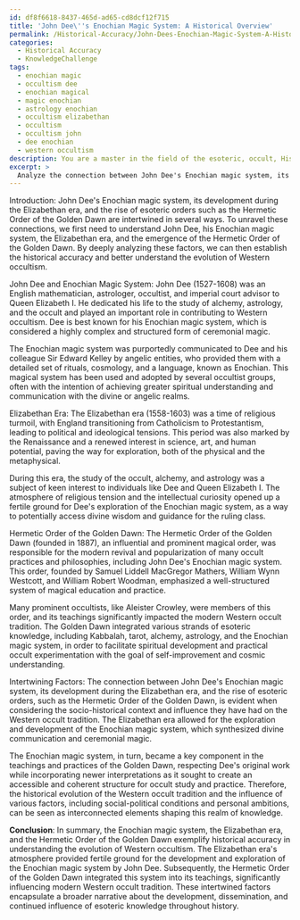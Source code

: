 ```yaml
---
id: df8f6618-8437-465d-ad65-cd8dcf12f715
title: 'John Dee\''s Enochian Magic System: A Historical Overview'
permalink: /Historical-Accuracy/John-Dees-Enochian-Magic-System-A-Historical-Overview/
categories:
  - Historical Accuracy
  - KnowledgeChallenge
tags:
  - enochian magic
  - occultism dee
  - enochian magical
  - magic enochian
  - astrology enochian
  - occultism elizabethan
  - occultism
  - occultism john
  - dee enochian
  - western occultism
description: You are a master in the field of the esoteric, occult, Historical Accuracy and Education. You are a writer of tests, challenges, books and deep knowledge on Historical Accuracy for initiates and students to gain deep insights and understanding from. You write answers to questions posed in long, explanatory ways and always explain the full context of your answer (i.e., related concepts, formulas, examples, or history), as well as the step-by-step thinking process you take to answer the challenges. Be rigorous and thorough, and summarize the key themes, ideas, and conclusions at the end.
excerpt: > 
  Analyze the connection between John Dee's Enochian magic system, its development during the Elizabethan era, and the larger historical context with the rise of esoteric orders such as the Hermetic Order of the Golden Dawn. How do these factors intertwine to exemplify historical accuracy in understanding the evolution of Western occultism?
---
```

Introduction:
John Dee's Enochian magic system, its development during the Elizabethan era, and the rise of esoteric orders such as the Hermetic Order of the Golden Dawn are intertwined in several ways. To unravel these connections, we first need to understand John Dee, his Enochian magic system, the Elizabethan era, and the emergence of the Hermetic Order of the Golden Dawn. By deeply analyzing these factors, we can then establish the historical accuracy and better understand the evolution of Western occultism.

John Dee and Enochian Magic System:
John Dee (1527-1608) was an English mathematician, astrologer, occultist, and imperial court advisor to Queen Elizabeth I. He dedicated his life to the study of alchemy, astrology, and the occult and played an important role in contributing to Western occultism. Dee is best known for his Enochian magic system, which is considered a highly complex and structured form of ceremonial magic.

The Enochian magic system was purportedly communicated to Dee and his colleague Sir Edward Kelley by angelic entities, who provided them with a detailed set of rituals, cosmology, and a language, known as Enochian. This magical system has been used and adopted by several occultist groups, often with the intention of achieving greater spiritual understanding and communication with the divine or angelic realms.

Elizabethan Era:
The Elizabethan era (1558-1603) was a time of religious turmoil, with England transitioning from Catholicism to Protestantism, leading to political and ideological tensions. This period was also marked by the Renaissance and a renewed interest in science, art, and human potential, paving the way for exploration, both of the physical and the metaphysical.

During this era, the study of the occult, alchemy, and astrology was a subject of keen interest to individuals like Dee and Queen Elizabeth I. The atmosphere of religious tension and the intellectual curiosity opened up a fertile ground for Dee's exploration of the Enochian magic system, as a way to potentially access divine wisdom and guidance for the ruling class.

Hermetic Order of the Golden Dawn:
The Hermetic Order of the Golden Dawn (founded in 1887), an influential and prominent magical order, was responsible for the modern revival and popularization of many occult practices and philosophies, including John Dee's Enochian magic system. This order, founded by Samuel Liddell MacGregor Mathers, William Wynn Westcott, and William Robert Woodman, emphasized a well-structured system of magical education and practice.

Many prominent occultists, like Aleister Crowley, were members of this order, and its teachings significantly impacted the modern Western occult tradition. The Golden Dawn integrated various strands of esoteric knowledge, including Kabbalah, tarot, alchemy, astrology, and the Enochian magic system, in order to facilitate spiritual development and practical occult experimentation with the goal of self-improvement and cosmic understanding.

Intertwining Factors:
The connection between John Dee's Enochian magic system, its development during the Elizabethan era, and the rise of esoteric orders, such as the Hermetic Order of the Golden Dawn, is evident when considering the socio-historical context and influence they have had on the Western occult tradition. The Elizabethan era allowed for the exploration and development of the Enochian magic system, which synthesized divine communication and ceremonial magic.

The Enochian magic system, in turn, became a key component in the teachings and practices of the Golden Dawn, respecting Dee's original work while incorporating newer interpretations as it sought to create an accessible and coherent structure for occult study and practice. Therefore, the historical evolution of the Western occult tradition and the influence of various factors, including social-political conditions and personal ambitions, can be seen as interconnected elements shaping this realm of knowledge.

**Conclusion**:
In summary, the Enochian magic system, the Elizabethan era, and the Hermetic Order of the Golden Dawn exemplify historical accuracy in understanding the evolution of Western occultism. The Elizabethan era's atmosphere provided fertile ground for the development and exploration of the Enochian magic system by John Dee. Subsequently, the Hermetic Order of the Golden Dawn integrated this system into its teachings, significantly influencing modern Western occult tradition. These intertwined factors encapsulate a broader narrative about the development, dissemination, and continued influence of esoteric knowledge throughout history.
